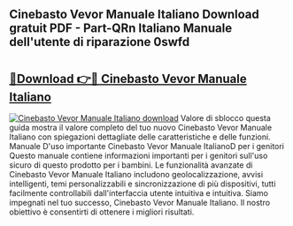 ## Cinebasto Vevor Manuale Italiano Download gratuit PDF - Part-QRn Italiano Manuale dell'utente di riparazione 0swfd

# <h2><a href="http://dfe4gjt.blite.top/?on=Cinebasto+Vevor+Manuale+Italiano">🔗Download 👉🔴 Cinebasto Vevor Manuale Italiano</a></h2>

[![Cinebasto Vevor Manuale Italiano download](https://i.imgur.com/lujVjoI.png)](http://dfe4gjt.blite.top/?on=Cinebasto+Vevor+Manuale+Italiano)
Valore di sblocco questa guida mostra il valore completo del tuo nuovo Cinebasto Vevor Manuale Italiano con spiegazioni dettagliate delle caratteristiche e delle funzioni. Manuale D'uso importante Cinebasto Vevor Manuale ItalianoD per i genitori Questo manuale contiene informazioni importanti per i genitori sull'uso sicuro di questo prodotto per i bambini. Le funzionalità avanzate di Cinebasto Vevor Manuale Italiano includono geolocalizzazione, avvisi intelligenti, temi personalizzabili e sincronizzazione di più dispositivi, tutti facilmente controllabili dall'interfaccia utente intuitiva e intuitiva. Siamo impegnati nel tuo successo, Cinebasto Vevor Manuale Italiano. Il nostro obiettivo è consentirti di ottenere i migliori risultati.
